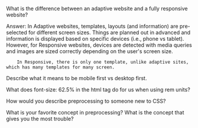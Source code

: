 What is the difference between an adaptive website and a fully responsive website?

Answer: In Adaptive websites, templates, layouts (and information) are pre-selected for different screen sizes. 
        Things are planned out in advanced and information is displayed based on specific devices (i.e., phone vs tablet). However, for Responsive websites, devices are detected with media queries and images are sized 
        correctly depending on the user's screen size. 
        
        In Responsive, there is only one template, unlike adaptive sites, which has many templates for many screen. 

Describe what it means to be mobile first vs desktop first.



What does font-size: 62.5% in the html tag do for us when using rem units?

How would you describe preprocessing to someone new to CSS?

What is your favorite concept in preprocessing? What is the concept that gives you the most trouble?